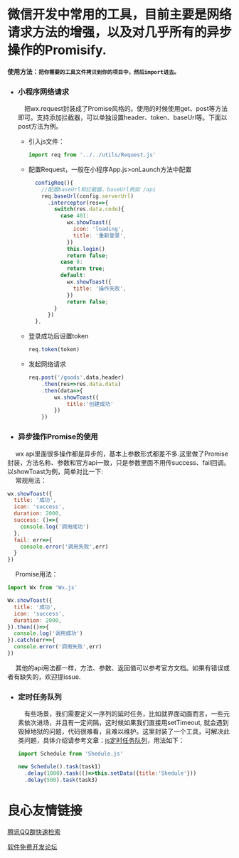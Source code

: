 # 微信开发中常用的工具，目前主要是网络请求方法的增强，以及对几乎所有的异步操作的Promisify.

#### 使用方法：`把你需要的工具文件拷贝到你的项目中，然后import进去。`

* ###  小程序网络请求

  &emsp;把wx.request封装成了Promise风格的。使用的时候使用get、post等方法即可。支持添加拦截器，可以单独设置header、token、baseUrl等。下面以post方法为例。

  * 引入js文件：

    ```js
    import req from '../../utils/Request.js'
    ```

  * 配置Request，一般在小程序App.js>onLaunch方法中配置

    ``` javascript
      configReq(){
        //配置baseUrl和拦截器，baseUrl例如 /api
        req.baseUrl(config.serverUrl)
          .interceptor(res=>{
            switch(res.data.code){
              case 401: 
                wx.showToast({
                  icon: 'loading',
                  title: '重新登录',
                })
                this.login()
                return false;
              case 0:
                return true;
              default:
                wx.showToast({
                  title: '操作失败',
                })
                return false;
            }
          })
      },
    ```

  * 登录成功后设置token

    ```javascript
    req.token(token)
    ```

  * 发起网络请求

    ```javascript
    req.post('/goods',data,header)
    	.then(res=>res.data.data)
    	.then(data=>{
        	wx.showToast({
                title:'创建成功'
            })
    	})
    ```

* ### 异步操作Promise的使用
&emsp; wx api里面很多操作都是异步的，基本上参数形式都差不多.这里做了Promise封装，方法名称、参数和官方api一致，只是参数里面不用传success、fail回调。以showToast为例，简单对比一下:  
&emsp; 常规用法：
```js
wx.showToast({
  title: '成功',
  icon: 'success',
  duration: 2000,
  success: ()=>{
    console.log('调用成功')
  },
  fail: err=>{
    console.error('调用失败',err)
  }
})
```
&emsp; Promise用法：
```js
import Wx from 'Wx.js'

Wx.showToast({
  title: '成功',
  icon: 'success',
  duration: 2000,
}).then(()=>{
  console.log('调用成功')
}).catch(err=>{
  console.error('调用失败',err)
})
```
&emsp; 其他的api用法都一样，方法、参数、返回值可以参考官方文档。如果有错误或者有缺失的，欢迎提issue.

- ### 定时任务队列

  &emsp;有些场景，我们需要定义一序列的延时任务，比如就界面动画而言，一些元素依次进场，并且有一定间隔，这时候如果我们直接用setTimeout, 就会遇到毁掉地狱的问题，代码很难看，且难以维护。这里封装了一个工具，可解决此类问题，具体介绍请参考文章：[js定时任务队列](https://blog.evolify.cn/2018/05/24/js定时任务队列/)，用法如下：

  ```js
  import Schedule from 'Shedule.js'
  
  new Schedule().task(task1)
    .delay(1000).task(()=>this.setData({title:'Shedule'}))
    .delay(500).task(task3)
  ```

  

 # 良心友情链接

[腾讯QQ群快速检索](http://u.720life.cn/s/8cf73f7c)

[软件免费开发论坛](http://u.720life.cn/s/bbb01dc0)